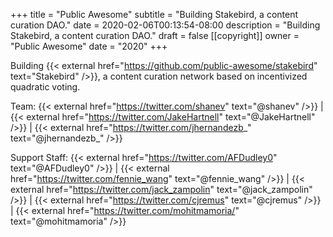 +++
title = "Public Awesome"
subtitle = "Building Stakebird, a content curation DAO."
date = 2020-02-06T00:13:54-08:00
description = "Building Stakebird, a content curation DAO."
draft = false
[[copyright]]
  owner = "Public Awesome"
  date = "2020"
+++

Building {{< external href="https://github.com/public-awesome/stakebird" text="Stakebird" />}}, a content curation network based on incentivized quadratic voting.

Team: {{< external href="https://twitter.com/shanev" text="@shanev" />}} | {{< external href="https://twitter.com/JakeHartnell" text="@JakeHartnell" />}} | {{< external href="https://twitter.com/jhernandezb_" text="@jhernandezb_" />}}

Support Staff: {{< external href="https://twitter.com/AFDudley0" text="@AFDudley0" />}} | {{< external href="https://twitter.com/fennie_wang" text="@fennie_wang" />}} | {{< external href="https://twitter.com/jack_zampolin" text="@jack_zampolin" />}} | {{< external href="https://twitter.com/cjremus" text="@cjremus" />}} | {{< external href="https://twitter.com/mohitmamoria/" text="@mohitmamoria" />}}


<br />
